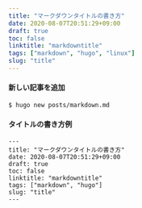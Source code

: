 ```yaml
---
title: "マークダウンタイトルの書き方"
date: 2020-08-07T20:51:29+09:00
draft: true
toc: false
linktitle: "markdowntitle"
tags: ["markdown", "hugo", "linux"]
slug: "title"
---
```


#### 新しい記事を追加

```
$ hugo new posts/markdown.md
```

#### タイトルの書き方例

```
---
title: "マークダウンタイトルの書き方"
date: 2020-08-07T20:51:29+09:00
draft: true
toc: false
linktitle: "markdowntitle"
tags: ["markdown", "hugo"]
slug: "title"
---
```
